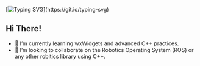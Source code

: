 [![Typing SVG](https://readme-typing-svg.demolab.com?font=Serif+&size=24&duration=4500&pause=850&color=0BFF0050&vCenter=true&width=529&height=85&lines=Wake+up.;The+Matirx+has+you...;Follow+the+white+rabbit.;Knock%2C+Knock.)](https://git.io/typing-svg)

## Hi There! 

- 🌱 I’m currently learning wxWidgets and advanced C++ practices.
- 👯 I’m looking to collaborate on the Robotics Operating System (ROS) or any other robitics library using C++.


